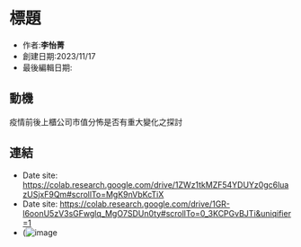 # 標題
- 作者:**李怡菁**
- 創建日期:2023/11/17
- 最後編輯日期:

## 動機
疫情前後上櫃公司市值分怖是否有重大變化之探討

## 連結
- Date site: https://colab.research.google.com/drive/1ZWz1tkMZF54YDUYz0gc6luazUSjxF9Qm#scrollTo=MgK9nVbKcTiX
- Date site: https://colab.research.google.com/drive/1GR-l6oonU5zV3sGFwglq_MgO7SDUn0ty#scrollTo=0_3KCPGvBJTi&uniqifier=1
- (![image](https://github.com/LeslyLee/2023-Fall-Stat/assets/149865963/6750b867-fbc6-49a4-9d30-f7e639920608)
